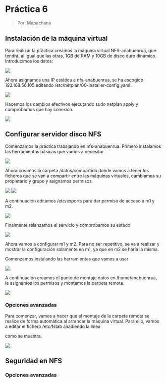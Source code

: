 # Práctica 6

> Por: Mapachana

## Instalación de la máquina virtual

Para realizar la práctica creamos la máquina virtual NFS-anabuenrua, que tendrá, al igual que las otras, 1GB de RAM y 10GB de disco duro dinámico. Introducimos los datos:

![](./img/instal_1.png)

Ahora asignamos una IP estática a nfs-anabuenrua, se ha escogido 192.168.56.105 editando /etc/netplan/00-installer-config.yaml.

![](./img/instal_2.png)

Hacemos los cambios efectivos ejecutando sudo netplan apply y comprobamos que hay conexión.

![](./img/instal_3.png)

## Configurar servidor disco NFS

Comenzamos la práctica trabajando en nfs-anabuenrua. Primero instalamos las herramientas básicas que vamos a necesitar

![](./img/config_1.png)

Ahora creamos la carpeta /datos/compartido donde vamos a tener los ficheros que se van a compartir entre las máquinas virtuales, cambiamos su propietario y grupo y asignamos permisos.

![](./img/config_2.png)
![](./img/config_3.png)

A continuación editamos /etc/exports para dar permiso de acceso a m1 y m2.

![](./img/config_4.png)

Finalmente relanzamos el servicio y comprobamos su estado

![](./img/config_5.png)

Ahora vamos a configurar m1 y m2. Para no ser repetitivo, se va a realizar y mostrar la configuración solamente en m1, ya que en m2 se haría la misma.

Comenzamos instalando las herramientas que vamos a usar

![](./img/config_6.png)

A continuación creamos el punto de montaje datos en /home/anabuenrua, le asignamos los permisos y montamos la carpeta remota.

![](./img/config_7.png)


### Opciones avanzadas

Para comenzar, vamos a hacer que el montaje de la carpeta remota se realice de forma automática al arrancar la máquina virtual. Para ello, vamos a editar el fichero /etc/fstab añadiendo la línea

como se muestra.

![](./img/config_8.png)

## Seguridad en NFS

### Opciones avanzadas
